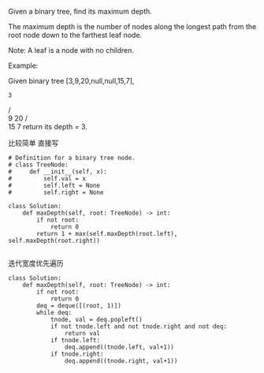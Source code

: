 Given a binary tree, find its maximum depth.

The maximum depth is the number of nodes along the longest path from the root node down to the farthest leaf node.

Note: A leaf is a node with no children.

Example:

Given binary tree [3,9,20,null,null,15,7],

    3
   / \
  9  20
    /  \
   15   7
return its depth = 3.

比较简单 直接写
```
# Definition for a binary tree node.
# class TreeNode:
#     def __init__(self, x):
#         self.val = x
#         self.left = None
#         self.right = None

class Solution:
    def maxDepth(self, root: TreeNode) -> int:
        if not root:
            return 0
        return 1 + max(self.maxDepth(root.left), self.maxDepth(root.right))
        
```

迭代宽度优先遍历
```
class Solution:
    def maxDepth(self, root: TreeNode) -> int:
        if not root:
            return 0
        deq = deque([(root, 1)])
        while deq:
            tnode, val = deq.popleft()
            if not tnode.left and not tnode.right and not deq:
                return val
            if tnode.left:
                deq.append((tnode.left, val+1))
            if tnode.right:
                deq.append((tnode.right, val+1))
```
